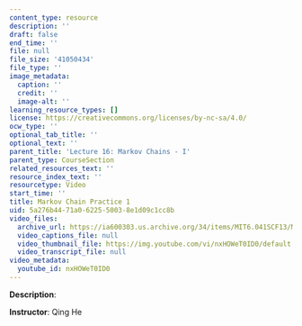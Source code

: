 ```yaml
---
content_type: resource
description: ''
draft: false
end_time: ''
file: null
file_size: '41050434'
file_type: ''
image_metadata:
  caption: ''
  credit: ''
  image-alt: ''
learning_resource_types: []
license: https://creativecommons.org/licenses/by-nc-sa/4.0/
ocw_type: ''
optional_tab_title: ''
optional_text: ''
parent_title: 'Lecture 16: Markov Chains - I'
parent_type: CourseSection
related_resources_text: ''
resource_index_text: ''
resourcetype: Video
start_time: ''
title: Markov Chain Practice 1
uid: 5a276b44-71a0-6225-5003-8e1d09c1cc8b
video_files:
  archive_url: https://ia600303.us.archive.org/34/items/MIT6.041SCF13/MIT6_041SCF13_Markov_Chain_Practice_1_300k.mp4
  video_captions_file: null
  video_thumbnail_file: https://img.youtube.com/vi/nxHOWeT0ID0/default.jpg
  video_transcript_file: null
video_metadata:
  youtube_id: nxHOWeT0ID0
---
```

**Description**:

**Instructor**: Qing He
